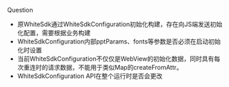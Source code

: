 
Question
* 原WhiteSdk通过WhiteSdkConfiguration初始化构建，存在向JS端发送初始化配置，需要根据业务构建
* WhiteSdkConfiguration内部pptParams、fonts等参数是否必须在启动初始化时设置
* 当前WhiteSdkConfiguration不仅仅是WebView的初始化数据，同时具有每次重连时的请求数据，不能用于类似Map的createFromAttr。
* WhiteSdkConfiguration API在整个运行时是否会更改